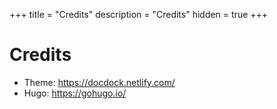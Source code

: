 +++
title = "Credits"
description = "Credits"
hidden = true
+++

# Credits

* Theme: https://docdock.netlify.com/
* Hugo: https://gohugo.io/
